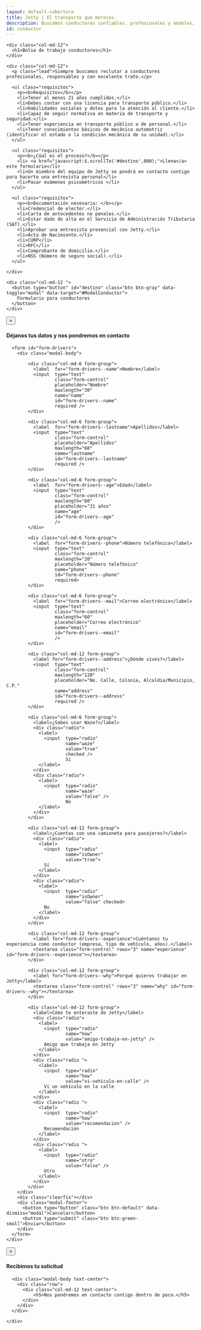 ```yaml
---
layout: default-cobertura
title: Jetty | El transporte que mereces.
description: Buscamos conductores confiables, profesionales y amables, para unirse a nuestro equipo y marcar la diferencia en la movilidad urbana.
id: conductor
---
```


<div class="container eres-conductor marginTop">
  <div class="row">

    <div class="col-md-12">
      <h1>Bolsa de trabajo conductores</h1>
    </div>

    <div class="col-md-12">
      <p class="lead">Siempre buscamos reclutar a conductores profesionales, responsables y con excelente trato.</p>

      <ul class="requisitos">
        <p><b>Requisitos</b></p>
        <li>Tener al menos 21 años cumplidos.</li>
        <li>Debes contar con una licencia para transporte público.</li>
        <li>Habilidades sociales y dotes para la atención al cliente.</li>
        <li>Capaz de seguir normativa en materia de transporte y seguridad.</li>
        <li>Tener experiencia en transporte público o de personal.</li>
        <li>Tener conocimientos básicos de mecánica automotriz (identificar el estado o la condición mecánica de su unidad).</li>
      </ul>

      <ul class="requisitos">
        <p><b>¿Cúal es el proceso?</b></p>
        <li> <a href="javascript:$.scrollTo('#destino',800);">Llena</a> este formulario</li>
        <li>Un miembro del equipo de Jetty se pondrá en contacto contigo para hacerte una entrevista personal</li>
        <li>Pasar exámenes psicométricos </li>
      </ul>

      <ul class="requisitos">
        <p><b>Documentación necesaria: </b></p>
        <li>Credencial de elector.</li>
        <li>Carta de antecedentes no penales.</li>
        <li>Estar dado de alta en el Servicio de Administración Tributaria (SAT).</li>
        <li>Aprobar una entrevista presencial con Jetty.</li>
        <li>Acta de Nacimiento.</li>
        <li>CURP</li>
        <li>RFC</li>
        <li>Comprobante de domicilio.</li>
        <li>NSS (Número de seguro social).</li>
      </ul>

    </div>

    <div class="col-md-12 ">
      <button type="button" id="destino" class="btn btn-gray" data-toggle="modal" data-target="#ModalConductor">
        Formulario para conductores
      </button>
    </div>

  </div>
</div>

<!-- Modal Conductor -->
<div class="modal fade" id="ModalConductor" tabindex="-1" role="dialog" aria-labelledby="myModalLabel">
  <div class="modal-dialog" role="document">
    <div class="modal-content">
      <div class="modal-header">
        <button type="button" class="close" data-dismiss="modal" aria-label="Close"><span aria-hidden="true">&times;</span></button>
        <h4 class="modal-title" id="myModalLabel">Déjanos tus datos y nos pondremos en contacto</h4>
      </div>

      <form id="form-drivers">
        <div class="modal-body">

            <div class="col-md-6 form-group">
              <label  for="form-drivers--name">Nombre</label>
              <input  type="text"
                      class="form-control"
                      placeholder="Nombre"
                      maxlength="30"
                      name="name"
                      id="form-drivers--name"
                      required />
            </div>

            <div class="col-md-6 form-group">
              <label  for="form-drivers--lastname">Apellidos</label>
              <input  type="text"
                      class="form-control"
                      placeholder="Apellidos"
                      maxlength="60"
                      name="lastname"
                      id="form-drivers--lastname"
                      required />
            </div>

            <div class="col-md-6 form-group">
              <label  for="form-drivers--age">Edad</label>
              <input  type="text"
                      class="form-control"
                      maxlength="60"
                      placeholder="21 años"
                      name="age"
                      id="form-drivers--age"
                      />
            </div>

            <div class="col-md-6 form-group">
              <label  for="form-drivers--phone">Número telefónico</label>
              <input  type="text"
                      class="form-control"
                      maxlength="20"
                      placeholder="Número telefónico"
                      name="phone"
                      id="form-drivers--phone"
                      required>
            </div>

            <div class="col-md-6 form-group">
              <label  for="form-drivers--mail">Correo electrónico</label>
              <input  type="text"
                      class="form-control"
                      maxlength="60"
                      placeholder="Correo electrónico"
                      name="email"
                      id="form-drivers--email"
                      />
            </div>

            <div class="col-md-12 form-group">
              <label for="form-drivers--address">¿Dónde vives?</label>
              <input  type="text"
                      class="form-control"
                      maxlength="120"
                      placeholder="No. Calle, Colonia, Alcaldia/Municipio, C.P."
                      name="address"
                      id="form-drivers--address"
                      required />
            </div>

            <div class="col-md-6 form-group">
              <label>¿Sabes usar Waze?</label>
              <div class="radio">
                <label>
                  <input  type="radio"
                          name="waze"
                          value="true"
                          checked />
                          Sí
                </label>
              </div>
              <div class="radio">
                <label>
                  <input  type="radio"
                          name="waze"
                          value="false" />
                          No
                </label>
              </div>
            </div>

            <div class="col-md-12 form-group">
              <label>¿Cuentas con una camioneta para pasajeros?</label>
              <div class="radio">
                <label>
                  <input  type="radio"
                          name="isOwner"
                          value="true">
                  Sí
                </label>
              </div>
              <div class="radio">
                <label>
                  <input  type="radio"
                          name="isOwner"
                          value="false" checked>
                  No
                </label>
              </div>
            </div>

            <div class="col-md-12 form-group">
              <label for="form-drivers--experience">Cuéntanos tu experiencia como conductor (empresa, tipo de vehículo, años).</label>
              <textarea class="form-control" rows="3" name="experience" id="form-drivers--experience"></textarea>
            </div>

            <div class="col-md-12 form-group">
              <label for="form-drivers--why">Porqué quieres trabajar en Jetty</label>
              <textarea class="form-control" rows="3" name="why" id="form-drivers--why"></textarea>
            </div>

            <div class="col-md-12 form-group">
              <label>Cómo te enteraste de Jetty</label>
              <div class="radio">
                <label>
                  <input  type="radio"
                          name="how"
                          value="amigo-trabaja-en-jetty" />
                  Amigo que trabaja en Jetty
                </label>
              </div>
              <div class="radio ">
                <label>
                  <input  type="radio"
                          name="how"
                          value="vi-vehiculo-en-calle" />
                  Vi un vehículo en la calle
                </label>
              </div>
              <div class="radio ">
                <label>
                  <input  type="radio"
                          name="how"
                          value="recomendacion" />
                  Recomendación
                </label>
              </div>
              <div class="radio ">
                <label>
                  <input  type="radio"
                          name="otro"
                          value="false" />
                  Otro
                </label>
              </div>
            </div>
        </div>
        <div class="clearfix"></div>
        <div class="modal-footer">
          <button type="button" class="btn btn-default" data-dismiss="modal">Cancelar</button>
          <button type="submit" class="btn btn-green-small">Enviar</button>
        </div>
      </form>
    </div>
  </div>
</div>


 <!-- Modal Conductor -->
 <div id="ModalSuccess" class="modal fade" tabindex="-1" role="dialog" aria-labelledby="myModalLabel">
  <div class="modal-dialog" role="document">
    <div class="modal-content">
      <div class="modal-header">
        <button type="button" class="close" data-dismiss="modal" aria-label="Close"><span aria-hidden="true">&times;</span></button>
        <h4 class="modal-title" id="myModalLabel">Recibimos tu solicitud</h4>
      </div>

      <div class="modal-body text-center">
        <div class="row">
          <div class="col-md-12 text-center">
              <h5>Nos pondremos en contacto contigo dentro de poco.</h5>
          </div>
        </div>
      </div>

    </div>
  </div>
</div>


